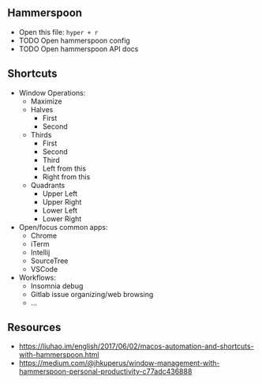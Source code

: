 

## Hammerspoon

- Open this file: `hyper + r`
- TODO Open hammerspoon config
- TODO Open hammerspoon API docs

## Shortcuts

- Window Operations:
  - Maximize
  - Halves
    - First
    - Second
  - Thirds
    - First
    - Second
    - Third
    - Left from this
    - Right from this
  - Quadrants
    - Upper Left
    - Upper Right
    - Lower Left
    - Lower Right
- Open/focus common apps:
  - Chrome
  - iTerm
  - Intellij
  - SourceTree
  - VSCode
- Workflows:
  - Insomnia debug
  - Gitlab issue organizing/web browsing
  - ...
  

## Resources

- https://liuhao.im/english/2017/06/02/macos-automation-and-shortcuts-with-hammerspoon.html
- https://medium.com/@jhkuperus/window-management-with-hammerspoon-personal-productivity-c77adc436888

